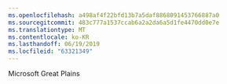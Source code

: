 ```yaml
---
ms.openlocfilehash: a498af4f22bfd13b7a5daf8868091453766887a0
ms.sourcegitcommit: 483c777a1537ccab6a2a2da6a5d1fe4470dd0e7e
ms.translationtype: MT
ms.contentlocale: ko-KR
ms.lasthandoff: 06/19/2019
ms.locfileid: "63321349"
---
```

Microsoft Great Plains